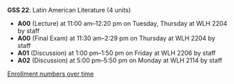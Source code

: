 **GSS 22**: Latin American Literature (4 units)

- **A00** (Lecture) at 11:00 am–12:20 pm on Tuesday, Thursday at WLH 2204 by staff
- **A00** (Final Exam) at 11:30 am–2:29 pm on Thursday at WLH 2204 by staff
- **A01** (Discussion) at 1:00 pm–1:50 pm on Friday at WLH 2206 by staff
- **A02** (Discussion) at 5:00 pm–5:50 pm on Monday at WLH 2114 by staff

[Enrollment numbers over time](./GSS22.tsv)

